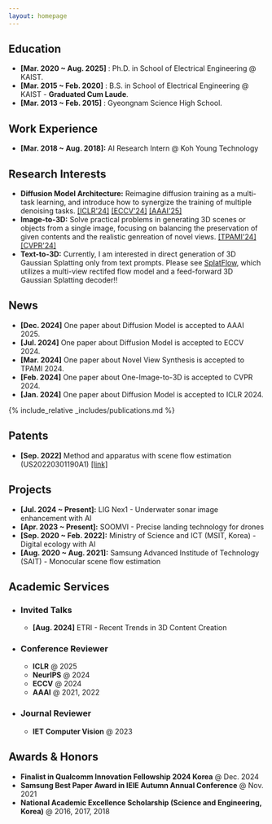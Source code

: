 ```yaml
---
layout: homepage
---
```


## Education

* **[Mar. 2020 ~ Aug. 2025]** : Ph.D. in School of Electrical Engineering @ KAIST.
* **[Mar. 2015 ~ Feb. 2020]** : B.S. in School of Electrical Engineering @ KAIST - **Graduated Cum Laude**.
* **[Mar. 2013 ~ Feb. 2015]** : Gyeongnam Science High School.

## Work Experience

* **[Mar. 2018 ~ Aug. 2018]:** AI Research Intern @ Koh Young Technology

## Research Interests

* **Diffusion Model Architecture:** Reimagine diffusion training as a multi-task learning, and introduce how to 
synergize the training of multiple denoising tasks. [[ICLR'24]](https://openreview.net/forum?id=MY0qlcFcUg)
[[ECCV'24]](https://arxiv.org/abs/2403.09176.pdf) [[AAAI'25]](https://arxiv.org/abs/2405.17825)
* **Image-to-3D:** Solve practical problems in generating 3D scenes or objects from a single image, focusing on
balancing the preservation of given contents and the realistic genreation of novel views. [[TPAMI'24]](https://ieeexplore.ieee.org/document/10475596)
[[CVPR'24]](https://openaccess.thecvf.com/content/CVPR2024/html/Woo_HarmonyView_Harmonizing_Consistency_and_Diversity_in_One-Image-to-3D_CVPR_2024_paper.html)
* **Text-to-3D:** Currently, I am interested in direct generation of 3D Gaussian Splatting only from text prompts. 
Please see [SplatFlow](https://arxiv.org/pdf/2411.16443), which utilizes a multi-view rectifed flow model and
a feed-forward 3D Gaussian Splatting decoder!! 

## News

* **[Dec. 2024]** One paper about Diffusion Model is accepted to AAAI 2025.
* **[Jul. 2024]** One paper about Diffusion Model is accepted to ECCV 2024.
* **[Mar. 2024]** One paper about Novel View Synthesis is accepted to TPAMI 2024.
* **[Feb. 2024]** One paper about One-Image-to-3D is accepted to CVPR 2024.
* **[Jan. 2024]** One paper about Diffusion Model is accepted to ICLR 2024.

{% include_relative _includes/publications.md %}

## Patents

* **[Sep. 2022]** Method and apparatus with scene flow estimation (US20220301190A1) [[link]](https://patents.google.com/patent/US20220301190A1/en)

## Projects

* **[Jul. 2024 ~ Present]:** LIG Nex1 - Underwater sonar image enhancement with AI
* **[Apr. 2023 ~ Present]:** SOOMVI - Precise landing technology for drones  
* **[Sep. 2020 ~ Feb. 2022]:** Ministry of Science and ICT (MSIT, Korea) - Digital ecology with AI
* **[Aug. 2020 ~ Aug. 2021]:** Samsung Advanced Institude of Technology (SAIT) - Monocular scene flow estimation

## Academic Services

* ### Invited Talks
  *  **[Aug. 2024]** ETRI - Recent Trends in 3D Content Creation

* ### Conference Reviewer
  
  * **ICLR** @ 2025
  * **NeurIPS** @ 2024
  * **ECCV** @ 2024  
  * **AAAI** @ 2021, 2022

* ### Journal Reviewer

    * **IET Computer Vision** @ 2023

## Awards & Honors
* **Finalist in Qualcomm Innovation Fellowship 2024 Korea** @ Dec. 2024
* **Samsung Best Paper Award in IEIE Autumn Annual Conference** @ Nov. 2021
* **National Academic Excellence Scholarship (Science and Engineering, Korea)** @ 2016, 2017, 2018 